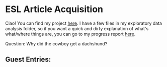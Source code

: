 # ESL Article Acquisition

Ciao! You can find my project [here](https://github.com/Data-Science-for-Linguists-2019/ESL-Article-Acquisition). I have a few files in my exploratory data analysis folder, so if you want a quick and dirty explanation of what's what/where things are, you can go to my progress report [here](https://github.com/Data-Science-for-Linguists-2019/ESL-Article-Acquisition/blob/master/progress_report.md).

Question: Why did the cowboy get a dachshund?

## Guest Entries:

